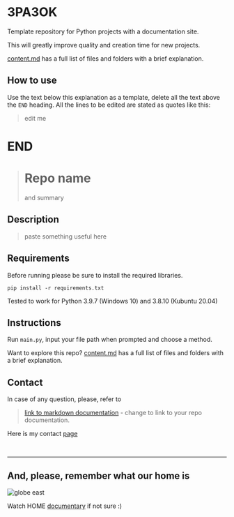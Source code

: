 # 3PA3OK
Template repository for Python projects with a documentation site.

This will greatly improve quality and creation time for new projects.

[content.md](content.md) has a full list of files and folders with a brief explanation.

## How to use

Use the text below this explanation as a template, delete all the text above the `END` heading. All the lines to be edited are stated as quotes like this:
> edit me

# END

> # Repo name
> and summary

## Description
> paste something useful here

## Requirements
Before running please be sure to install the required libraries.
```
pip install -r requirements.txt
```
Tested to work for Python 3.9.7 (Windows 10) and 3.8.10 (Kubuntu 20.04)

## Instructions
Run `main.py`, input your file path when prompted and choose a method.

Want to explore this repo? [content.md](content.md) has a full list of files and folders with a brief explanation.

## Contact
In case of any question, please, refer to 
 > [link to markdown documentation](https://www.markdownguide.org/extended-syntax/) - change to link to your repo documentation.

Here is my contact [page](https://nicesoul.me/contact)

<br>

---
## And, please, remember what our home is
![globe east](https://avatars.githubusercontent.com/u/51438619?v=4)

Watch HOME [documentary](https://www.youtube.com/user/homeproject/videos) if not sure :)